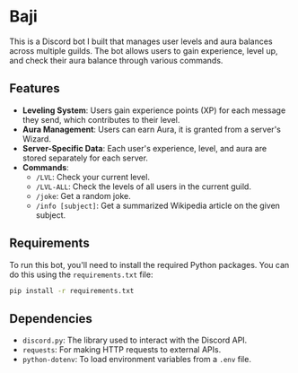 # Baji

This is a Discord bot I built that manages user levels and aura balances across multiple guilds. The bot allows users to gain experience, level up, and check their aura balance through various commands.

## Features

- **Leveling System**: Users gain experience points (XP) for each message they send, which contributes to their level.
- **Aura Management**: Users can earn Aura, it is granted from a server's Wizard.
- **Server-Specific Data**: Each user's experience, level, and aura are stored separately for each server.
- **Commands**:
  - `/LVL`: Check your current level.
  - `/LVL-ALL`: Check the levels of all users in the current guild.
  - `/joke`: Get a random joke.
  - `/info [subject]`: Get a summarized Wikipedia article on the given subject.

## Requirements

To run this bot, you'll need to install the required Python packages. You can do this using the `requirements.txt` file:

```bash
pip install -r requirements.txt
```

## Dependencies
  - `discord.py`: The library used to interact with the Discord API.
  - `requests`: For making HTTP requests to external APIs.
  - `python-dotenv`: To load environment variables from a `.env` file.
